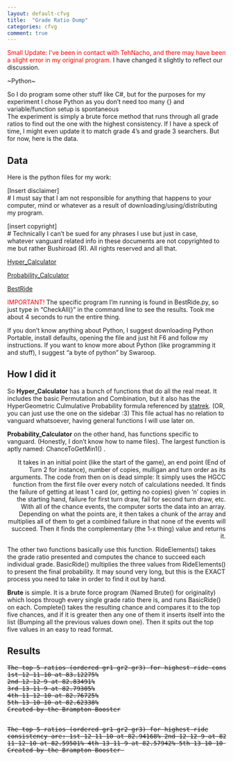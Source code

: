 ```yaml
---
layout: default-cfvg
title:  "Grade Ratio Dump"
categories: cfvg
comment: true
---
```


<p><span style="color:#ff0000;">Small Update: I&#8217;ve been in contact with TehNacho, and there may have been a slight error in my original program. </span>I have changed it slightly to reflect our discussion.</p>
<p>~Python~</p>
<p>So I do program some other stuff like C#, but for the purposes for my experiment I chose Python as you don&#8217;t need too many {} and variable/function setup is spontaneous<br />
The experiment is simply a brute force method that runs through all grade ratios to find out the one with the highest consistency. If I have a speck of time, I might even update it to match grade 4&#8217;s and grade 3 searchers. But for now, here is the data.</p><!-- more -->
<h2>Data</h2>
<p>Here is the python files for my work:</p>
<p>[Insert disclaimer]<br />
# I must say that I am not responsible for anything that happens to your computer, mind or whatever as a result of downloading/using/distributing my program.</p>
<p>[insert copyright]<br />
# Technically I can&#8217;t be sued for any phrases I use but just in case, whatever vanguard related info in these documents are not copyrighted to me but rather Bushiroad (R). All rights reserved and all that.</p>
<p><a href="https://github.com/NanoSmasher/prob-cfvg/blob/master/Hyper_Calculator.py" target="_blank">Hyper_Calculator</a></p>
<p><a href="https://github.com/NanoSmasher/prob-cfvg/blob/master/Hyper_Calculator.py" target="_blank">Probability_Calculator</a></p>
<p><a href="https://github.com/NanoSmasher/prob-cfvg/blob/master/BestRide.py" target="_blank">BestRide</a></p>
<p><span style="color:#ff0000;">IMPORTANT!</span> The specific program I&#8217;m running is found in BestRide.py, so just type in &#8220;CheckAll()&#8221; in the command line to see the results. Took me about 4 seconds to run the entire thing.</p>
<p>If you don&#8217;t know anything about Python, I suggest downloading Python Portable, install defaults, opening the file and just hit F6 and follow my instructions. If you want to know more about Python (like programming it and stuff), I suggest &#8220;a byte of python&#8221; by Swaroop.</p>
<h2>How I did it</h2>
<p>So <strong>Hyper_Calculator</strong> has a bunch of functions that do all the real meat. It includes the basic Permutation and Combination, but it also has the HyperGeometric Culmulative Probability formula referenced by <a href="http://stattrek.com/probability-distributions/hypergeometric.aspx">statrek</a>. (OR, you can just use the one on the sidebar :3) This file actual has no relation to vanguard whatsoever, having general functions I will use later on.</p>
<p><strong>Probability_Calculator</strong> on the other hand, has functions specific to vanguard. (Honestly, I don&#8217;t know how to name files). The largest function is aptly named: ChanceToGetMin1() .</p>
<p style="text-align:right;">It takes in an initial point (like the start of the game), an end point (End of Turn 2 for instance), number of copies, mulligan and turn order as its arguments. The code from then on is dead simple: It simply uses the HGCC function from the first file over every notch of calculations needed. It finds the failure of getting at least 1 card (or, getting no copies) given &#8216;n&#8217; copies in the starting hand, failure for first turn draw, fail for second turn draw, etc. With all of the chance events, the computer sorts the data into an array. Depending on what the points are, it then takes a chunk of the array and multiplies all of them to get a combined failure in that none of the events will succeed. Then it finds the complementary (the 1-x thing) value and returns it.</p>
<p>The other two functions basically use this function. RideElements() takes the grade ratio presented and computes the chance to succeed each individual grade. BasicRide() multiplies the three values from RideElements() to present the final probability. It may sound very long, but this is the EXACT process you need to take in order to find it out by hand.</p>
<p><strong>Brute</strong> is simple. It is a brute force program (Named Brute() for originality) which loops through every single grade ratio there is, and runs BasicRide() on each. Complete() takes the resulting chance and compares it to the top five chances, and if it is greater then any one of them it inserts itself into the list (Bumping all the previous values down one). Then it spits out the top five values in an easy to read format.</p>
<h2>Results</h2>
<pre><del>The top 5 ratios (ordered gr1-gr2-gr3) for highest ride consistency are:
1st 12-11-10 at 83.12275%
2nd 12-12-9 at 82.83491%
3rd 13-11-9 at 82.79305%
4th 11-12-10 at 82.76725%
5th 13-10-10 at 82.62338%
Created by the Brampton Booster

</del>The top 5 ratios (ordered gr1-gr2-gr3) for highest ride consistency are:
1st 12-11-10 at 82.94168%
2nd 12-12-9 at 82.62922%
3rd 11-12-10 at 82.59501%
4th 13-11-9 at 82.57942%
5th 13-10-10 at 82.43425%
Created by the Brampton Booster<del>
</del></pre>
<p>&nbsp;</p><i class="fa fa-stop"></i>